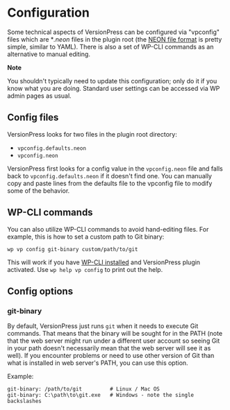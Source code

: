 # Configuration

Some technical aspects of VersionPress can be configured via "vpconfig" files which are **.neon* files in the plugin root (the [NEON file format](http://ne-on.org/) is pretty simple, similar to YAML). There is also a set of WP-CLI commands as an alternative to manual editing.

<div class="important">
  <strong>Note</strong>
  <p>You shouldn't typically need to update this configuration; only do it if you know what you are doing. Standard user settings can be accessed via WP admin pages as usual.</p>
</div>

## Config files

VersionPress looks for two files in the plugin root directory:

 - `vpconfig.defaults.neon`
 - `vpconfig.neon`

VersionPress first looks for a config value in the `vpconfig.neon` file and falls back to `vpconfig.defaults.neon` if it doesn't find one. You can manually copy and paste lines from the defaults file to the vpconfig file to modify some of the behavior.    


## WP-CLI commands

You can also utilize WP-CLI commands to avoid hand-editing files. For example, this is how to set a custom path to Git binary:

    wp vp config git-binary custom/path/to/git

This will work if you have [WP-CLI installed](https://github.com/wp-cli/wp-cli/wiki/Alternative-Install-Methods) and VersionPress plugin activated. Use `wp help vp config` to print out the help.


## Config options


### git-binary

By default, VersionPress just runs `git` when it needs to execute Git commands. That means that the binary will be sought for in the PATH (note that the web server might run under a different user account so seeing Git in your path doesn't necessarily mean that the web server will see it as well). If you encounter problems or need to use other version of Git than what is installed in web server's PATH, you can use this option.

Example:

    git-binary: /path/to/git         # Linux / Mac OS
    git-binary: C:\path\to\git.exe   # Windows - note the single backslashes 